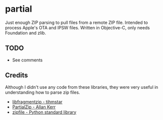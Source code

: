 # partial

Just enough ZIP parsing to pull files from a remote ZIP file. Intended to process Apple's OTA and IPSW files. Written in Objective-C, only needs Foundation and zlib.

## TODO

- See comments

## Credits

Although I didn't use any code from these libraries, they were very useful in understanding how to parse zip files.

- [libfragmentzip - tihmstar](https://github.com/tihmstar/libfragmentzip)
- [PartialZip - Allan Kerr](https://github.com/AllanKerr/PartialZip)
- [zipfile - Python standard library](https://github.com/python/cpython/blob/main/Lib/zipfile/__init__.py)
